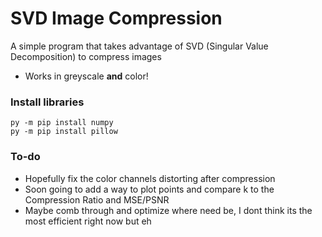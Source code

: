 
# SVD Image Compression

A simple program that takes advantage of SVD (Singular Value Decomposition) to compress images
 - Works in greyscale **and** color!

### Install libraries
```
py -m pip install numpy
py -m pip install pillow
```

### To-do
 - Hopefully fix the color channels distorting after compression
 - Soon going to add a way to plot points and compare k to the Compression Ratio and MSE/PSNR
 - Maybe comb through and optimize where need be, I dont think its the most efficient right now but eh
